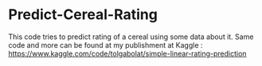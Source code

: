 # Predict-Cereal-Rating
This code tries to predict rating of a cereal using some data about it. Same code and more can be found at my publishment at Kaggle : https://www.kaggle.com/code/tolgabolat/simple-linear-rating-prediction
